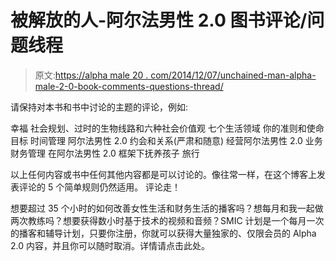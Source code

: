 # 被解放的人-阿尔法男性 2.0 图书评论/问题线程

> 原文:[https://alpha male 20 . com/2014/12/07/unchained-man-alpha-male-2-0-book-comments-questions-thread/](https://alphamale20.com/2014/12/07/unchained-man-alpha-male-2-0-book-comments-questions-thread/)

请保持对本书和书中讨论的主题的评论，例如:

幸福
社会规划、过时的生物线路和六种社会价值观
七个生活领域
你的准则和使命
目标
时间管理
阿尔法男性 2.0 约会和关系(严肃和随意)
经营阿尔法男性 2.0 业务
财务管理
在阿尔法男性 2.0 框架下抚养孩子
旅行

以上任何内容或书中任何其他内容都是可以讨论的。像往常一样，在这个博客上发表评论的 5 个简单规则仍然适用。
评论走！

想要超过 35 个小时的如何改善女性生活和财务生活的播客吗？想每月和我一起做两次教练吗？想要获得数小时基于技术的视频和音频？SMIC 计划是一个每月一次的播客和辅导计划，只要你注册，你就可以获得大量独家的、仅限会员的 Alpha 2.0 内容，并且你可以随时取消。详情请点击此处。